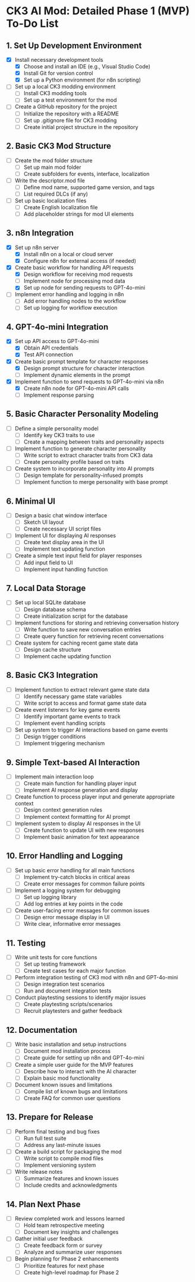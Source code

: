 # CK3 AI Mod: Detailed Phase 1 (MVP) To-Do List

## 1. Set Up Development Environment
- [x] Install necessary development tools
  - [x] Choose and install an IDE (e.g., Visual Studio Code)
  - [x] Install Git for version control
  - [x] Set up a Python environment (for n8n scripting)
- [ ] Set up a local CK3 modding environment
  - [ ] Install CK3 modding tools
  - [ ] Set up a test environment for the mod
- [ ] Create a GitHub repository for the project
  - [ ] Initialize the repository with a README
  - [ ] Set up .gitignore file for CK3 modding
  - [ ] Create initial project structure in the repository

## 2. Basic CK3 Mod Structure
- [ ] Create the mod folder structure
  - [ ] Set up main mod folder
  - [ ] Create subfolders for events, interface, localization
- [ ] Write the descriptor.mod file
  - [ ] Define mod name, supported game version, and tags
  - [ ] List required DLCs (if any)
- [ ] Set up basic localization files
  - [ ] Create English localization file
  - [ ] Add placeholder strings for mod UI elements

## 3. n8n Integration
- [x] Set up n8n server
  - [x] Install n8n on a local or cloud server
  - [x] Configure n8n for external access (if needed)
- [x] Create basic workflow for handling API requests
  - [x] Design workflow for receiving mod requests
  - [ ] Implement node for processing mod data
  - [x] Set up node for sending requests to GPT-4o-mini
- [ ] Implement error handling and logging in n8n
  - [ ] Add error handling nodes to the workflow
  - [ ] Set up logging for workflow execution

## 4. GPT-4o-mini Integration
- [x] Set up API access to GPT-4o-mini
  - [x] Obtain API credentials
  - [x] Test API connection
- [x] Create basic prompt template for character responses
  - [x] Design prompt structure for character interaction
  - [ ] Implement dynamic elements in the prompt
- [x] Implement function to send requests to GPT-4o-mini via n8n
  - [x] Create n8n node for GPT-4o-mini API calls
  - [ ] Implement response parsing

## 5. Basic Character Personality Modeling
- [ ] Define a simple personality model
  - [ ] Identify key CK3 traits to use
  - [ ] Create a mapping between traits and personality aspects
- [ ] Implement function to generate character personality
  - [ ] Write script to extract character traits from CK3 data
  - [ ] Create personality profile based on traits
- [ ] Create system to incorporate personality into AI prompts
  - [ ] Design template for personality-infused prompts
  - [ ] Implement function to merge personality with base prompt

## 6. Minimal UI
- [ ] Design a basic chat window interface
  - [ ] Sketch UI layout
  - [ ] Create necessary UI script files
- [ ] Implement UI for displaying AI responses
  - [ ] Create text display area in the UI
  - [ ] Implement text updating function
- [ ] Create a simple text input field for player responses
  - [ ] Add input field to UI
  - [ ] Implement input handling function

## 7. Local Data Storage
- [ ] Set up local SQLite database
  - [ ] Design database schema
  - [ ] Create initialization script for the database
- [ ] Implement functions for storing and retrieving conversation history
  - [ ] Write function to save new conversation entries
  - [ ] Create query function for retrieving recent conversations
- [ ] Create system for caching recent game state data
  - [ ] Design cache structure
  - [ ] Implement cache updating function

## 8. Basic CK3 Integration
- [ ] Implement function to extract relevant game state data
  - [ ] Identify necessary game state variables
  - [ ] Write script to access and format game state data
- [ ] Create event listeners for key game events
  - [ ] Identify important game events to track
  - [ ] Implement event handling scripts
- [ ] Set up system to trigger AI interactions based on game events
  - [ ] Design trigger conditions
  - [ ] Implement triggering mechanism

## 9. Simple Text-based AI Interaction
- [ ] Implement main interaction loop
  - [ ] Create main function for handling player input
  - [ ] Implement AI response generation and display
- [ ] Create function to process player input and generate appropriate context
  - [ ] Design context generation rules
  - [ ] Implement context formatting for AI prompt
- [ ] Implement system to display AI responses in the UI
  - [ ] Create function to update UI with new responses
  - [ ] Implement basic animation for text appearance

## 10. Error Handling and Logging
- [ ] Set up basic error handling for all main functions
  - [ ] Implement try-catch blocks in critical areas
  - [ ] Create error messages for common failure points
- [ ] Implement a logging system for debugging
  - [ ] Set up logging library
  - [ ] Add log entries at key points in the code
- [ ] Create user-facing error messages for common issues
  - [ ] Design error message display in UI
  - [ ] Write clear, informative error messages

## 11. Testing
- [ ] Write unit tests for core functions
  - [ ] Set up testing framework
  - [ ] Create test cases for each major function
- [ ] Perform integration testing of CK3 mod with n8n and GPT-4o-mini
  - [ ] Design integration test scenarios
  - [ ] Run and document integration tests
- [ ] Conduct playtesting sessions to identify major issues
  - [ ] Create playtesting scripts/scenarios
  - [ ] Recruit playtesters and gather feedback

## 12. Documentation
- [ ] Write basic installation and setup instructions
  - [ ] Document mod installation process
  - [ ] Create guide for setting up n8n and GPT-4o-mini
- [ ] Create a simple user guide for the MVP features
  - [ ] Describe how to interact with the AI character
  - [ ] Explain basic mod functionality
- [ ] Document known issues and limitations
  - [ ] Compile list of known bugs and limitations
  - [ ] Create FAQ for common user questions

## 13. Prepare for Release
- [ ] Perform final testing and bug fixes
  - [ ] Run full test suite
  - [ ] Address any last-minute issues
- [ ] Create a build script for packaging the mod
  - [ ] Write script to compile mod files
  - [ ] Implement versioning system
- [ ] Write release notes
  - [ ] Summarize features and known issues
  - [ ] Include credits and acknowledgments

## 14. Plan Next Phase
- [ ] Review completed work and lessons learned
  - [ ] Hold team retrospective meeting
  - [ ] Document key insights and challenges
- [ ] Gather initial user feedback
  - [ ] Create feedback form or survey
  - [ ] Analyze and summarize user responses
- [ ] Begin planning for Phase 2 enhancements
  - [ ] Prioritize features for next phase
  - [ ] Create high-level roadmap for Phase 2